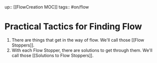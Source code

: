 up:: [[FlowCreation MOC]]
tags:: #on/flow 

# Practical Tactics for Finding Flow
1. There are things that get in the way of flow. We'll call those [[Flow Stoppers]].
2. With each Flow Stopper, there are solutions to get through them. We'll call those [[Solutions to Flow Stoppers]].